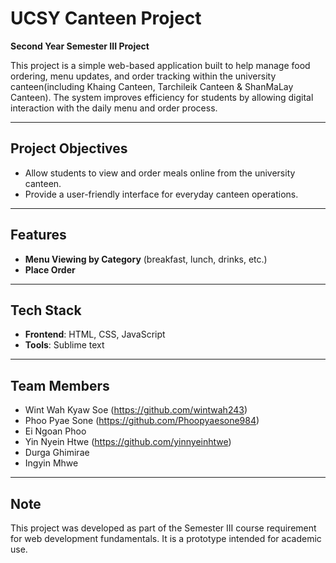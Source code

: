 # UCSY Canteen Project
**Second Year Semester III Project**

This project is a simple web-based application built to help manage food ordering, menu updates, and order tracking within the university canteen(including Khaing Canteen, Tarchileik Canteen & ShanMaLay Canteen). The system improves efficiency for students by allowing digital interaction with the daily menu and order process.

---

## Project Objectives

- Allow students to view and order meals online from the university canteen.
- Provide a user-friendly interface for everyday canteen operations.

---

## Features

- **Menu Viewing by Category** (breakfast, lunch, drinks, etc.)
- **Place Order**

---

## Tech Stack

- **Frontend**: HTML, CSS, JavaScript
- **Tools**: Sublime text

---

## Team Members

- Wint Wah Kyaw Soe (https://github.com/wintwah243)
- Phoo Pyae Sone (https://github.com/Phoopyaesone984)
- Ei Ngoan Phoo
- Yin Nyein Htwe (https://github.com/yinnyeinhtwe)
- Durga Ghimirae
- Ingyin Mhwe

---

## Note

This project was developed as part of the Semester III course requirement for web development fundamentals. It is a prototype intended for academic use.
